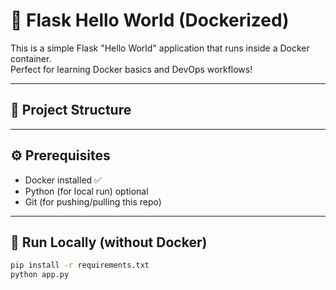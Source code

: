 # 🚀 Flask Hello World (Dockerized)

This is a simple Flask "Hello World" application that runs inside a Docker container.  
Perfect for learning Docker basics and DevOps workflows!

---

## 📁 Project Structure


---

## ⚙️ Prerequisites

- Docker installed ✅  
- Python (for local run) optional  
- Git (for pushing/pulling this repo)

---

## 🐍 Run Locally (without Docker)

```bash
pip install -r requirements.txt
python app.py
